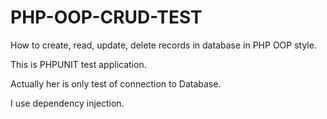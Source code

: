 # PHP-OOP-CRUD-TEST
How to create, read, update, delete records in database in PHP OOP style.

This is PHPUNIT test application.

Actually her is only test of connection to Database.

I use dependency injection.
